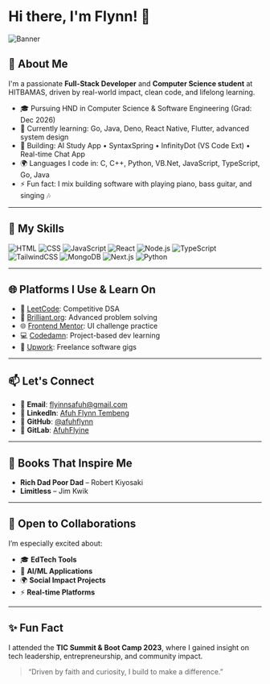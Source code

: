 # Hi there, I'm Flynn! 👋

![Banner](https://github-readme-stats.vercel.app/api?username=afuhflynn\&show_icons=true\&theme=transparent)

## 🚀 About Me

I'm a passionate **Full-Stack Developer** and **Computer Science student** at HITBAMAS, driven by real-world impact, clean code, and lifelong learning.

* 🎓 Pursuing HND in Computer Science & Software Engineering (Grad: Dec 2026)
* 🌱 Currently learning: Go, Java, Deno, React Native, Flutter, advanced system design
* 🔭 Building: AI Study App • SyntaxSpring • InfinityDot (VS Code Ext) • Real-time Chat App
* 🌍 Languages I code in: C, C++, Python, VB.Net, JavaScript, TypeScript, Go, Java
* ⚡ Fun fact: I mix building software with playing piano, bass guitar, and singing 🎶

---

## 🧠 My Skills

![HTML](https://img.shields.io/badge/-HTML-E34F26?style=flat-square\&logo=html5\&logoColor=white)
![CSS](https://img.shields.io/badge/-CSS-1572B6?style=flat-square\&logo=css3\&logoColor=white)
![JavaScript](https://img.shields.io/badge/-JavaScript-F7DF1E?style=flat-square\&logo=javascript\&logoColor=black)
![React](https://img.shields.io/badge/-React-61DAFB?style=flat-square\&logo=react\&logoColor=black)
![Node.js](https://img.shields.io/badge/-Node.js-339933?style=flat-square\&logo=node.js\&logoColor=white)
![TypeScript](https://img.shields.io/badge/-TypeScript-3178C6?style=flat-square\&logo=typescript\&logoColor=white)
![TailwindCSS](https://img.shields.io/badge/-TailwindCSS-38B2AC?style=flat-square\&logo=tailwind-css\&logoColor=white)
![MongoDB](https://img.shields.io/badge/-MongoDB-47A248?style=flat-square\&logo=mongodb\&logoColor=white)
![Next.js](https://img.shields.io/badge/-Next.js-000000?style=flat-square\&logo=next.js\&logoColor=white)
![Python](https://img.shields.io/badge/-Python-3178C6?style=flat-square\&logo=python\&logoColor=yellow)

---

## 🌐 Platforms I Use & Learn On

* 🧠 [LeetCode](https://leetcode.com/u/AfuhFlyine/): Competitive DSA
* 📘 [Brilliant.org](https://brilliant.org): Advanced problem solving
* 🌐 [Frontend Mentor](https://www.frontendmentor.io/profile/AfuhFlynns): UI challenge practice
* 💻 [Codedamn](https://codedamn.com): Project-based dev learning
* 💼 [Upwork](https://www.upwork.com/freelancers/~01d602cb081a55ce51?mp_source=share): Freelance software gigs

---

## 📫 Let's Connect

* 📧 **Email**: [flyinnsafuh@gmail.com](mailto:flyinnsafuh@gmail.com)
* 🔗 **LinkedIn**: [Afuh Flynn Tembeng](https://www.linkedin.com/in/afuh-flynn-s-74289a268)
* 💼 **GitHub**: [@afuhflynn](https://github.com/afuhflynn)
* 📂 **GitLab**: [AfuhFlyine](https://gitlab.com/afuhflynn)

---

## 📖 Books That Inspire Me

* **Rich Dad Poor Dad** – Robert Kiyosaki
* **Limitless** – Jim Kwik

---

## 👏 Open to Collaborations

I’m especially excited about:

* 🎓 **EdTech Tools**
* 🤖 **AI/ML Applications**
* 🌍 **Social Impact Projects**
* ⚡ **Real-time Platforms**

---

## ✨ Fun Fact

I attended the **TIC Summit & Boot Camp 2023**, where I gained insight on tech leadership, entrepreneurship, and community impact.

> “Driven by faith and curiosity, I build to make a difference.”
